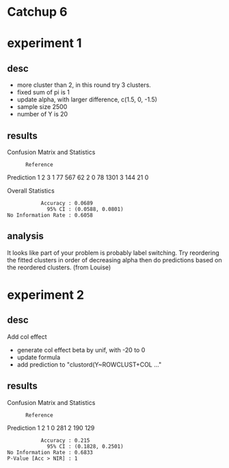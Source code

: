 # Catchup 6

# experiment 1

## desc

- more cluster than 2, in this round try 3 clusters.
- fixed sum of pi is 1
- update alpha, with larger difference, c(1.5, 0, -1.5)
- sample size 2500
- number of Y is 20

## results

Confusion Matrix and Statistics

          Reference
Prediction    1    2    3
         1   77  567   62
         2    0   78 1301
         3  144   21    0

Overall Statistics
                                          
               Accuracy : 0.0689          
                 95% CI : (0.0588, 0.0801)
    No Information Rate : 0.6058      

## analysis

It looks like part of your problem is probably label switching. Try reordering the fitted clusters in order of decreasing alpha then do predictions based on the reordered clusters. (from Louise)

# experiment 2

## desc

Add col effect
- generate col effect beta by unif, with -20 to 0
- update formula
- add prediction to "clustord(Y~ROWCLUST+COL ..."

## results

Confusion Matrix and Statistics

          Reference
Prediction   1   2
         1   0 281
         2 190 129
                                          
               Accuracy : 0.215           
                 95% CI : (0.1828, 0.2501)
    No Information Rate : 0.6833          
    P-Value [Acc > NIR] : 1         